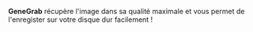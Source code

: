 **GeneGrab** récupère l'image dans sa qualité maximale et vous permet de l'enregister sur votre disque dur facilement !
